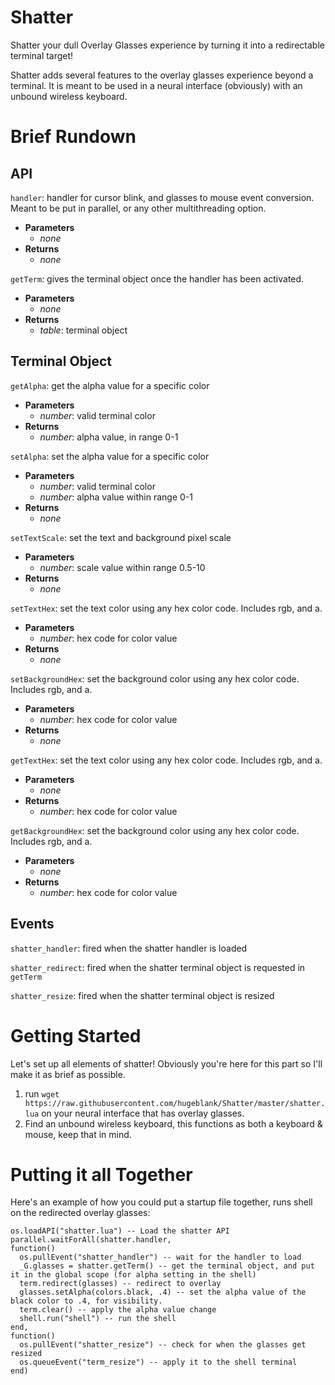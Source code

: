 # Shatter
Shatter your dull Overlay Glasses experience by turning it into a redirectable terminal target!

Shatter adds several features to the overlay glasses experience beyond a terminal. It is meant to be used in a neural interface (obviously) with an unbound wireless keyboard.

# Brief Rundown

## API
`handler`: handler for cursor blink, and glasses to mouse event conversion. Meant to be put in parallel, or any other multithreading option.
- **Parameters**
  - _none_
- **Returns**
  - _none_

`getTerm`: gives the terminal object once the handler has been activated.
- **Parameters**
  - _none_
- **Returns**
  - _table_: terminal object
  
## Terminal Object
`getAlpha`: get the alpha value for a specific color
- **Parameters**
  - _number_: valid terminal color
- **Returns**
  - _number_: alpha value, in range 0-1
  
`setAlpha`: set the alpha value for a specific color
- **Parameters**
  - _number_: valid terminal color
  - _number_: alpha value within range 0-1
- **Returns**
  - _none_

`setTextScale`: set the text and background pixel scale
- **Parameters**
  - _number_: scale value within range 0.5-10
- **Returns**
  - _none_

`setTextHex`: set the text color using any hex color code. Includes rgb, and a.
- **Parameters**
  - _number_: hex code for color value
- **Returns**
  - _none_
  
`setBackgroundHex`: set the background color using any hex color code. Includes rgb, and a.
- **Parameters**
  - _number_: hex code for color value
- **Returns**
  - _none_

`getTextHex`: set the text color using any hex color code. Includes rgb, and a.
- **Parameters**
  - _none_
- **Returns**
  - _number_: hex code for color value
  
`getBackgroundHex`: set the background color using any hex color code. Includes rgb, and a.
- **Parameters**
  - _none_
- **Returns**
  - _number_: hex code for color value

## Events
  `shatter_handler`: fired when the shatter handler is loaded
  
  `shatter_redirect`: fired when the shatter terminal object is requested in `getTerm`
  
  `shatter_resize`: fired when the shatter terminal object is resized
  
# Getting Started
Let's set up all elements of shatter!
Obviously you're here for this part so I'll make it as brief as possible.

1. run `wget https://raw.githubusercontent.com/hugeblank/Shatter/master/shatter.lua` on your neural interface that has overlay glasses.
2. Find an unbound wireless keyboard, this functions as both a keyboard & mouse, keep that in mind.

# Putting it all Together
Here's an example of how you could put a startup file together, runs shell on the redirected overlay glasses:
```
os.loadAPI("shatter.lua") -- Load the shatter API
parallel.waitForAll(shatter.handler,
function()
  os.pullEvent("shatter_handler") -- wait for the handler to load
  _G.glasses = shatter.getTerm() -- get the terminal object, and put it in the global scope (for alpha setting in the shell)
  term.redirect(glasses) -- redirect to overlay
  glasses.setAlpha(colors.black, .4) -- set the alpha value of the black color to .4, for visibility.
  term.clear() -- apply the alpha value change
  shell.run("shell") -- run the shell
end,
function()
  os.pullEvent("shatter_resize") -- check for when the glasses get resized
  os.queueEvent("term_resize") -- apply it to the shell terminal
end)
```
